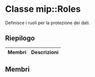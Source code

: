 # <a name="class-miproles"></a>Classe mip::Roles 
Definisce i ruoli per la protezione dei dati.
## <a name="summary"></a>Riepilogo
 Membri                        | Descrizioni                                
--------------------------------|---------------------------------------------
## <a name="members"></a>Membri
